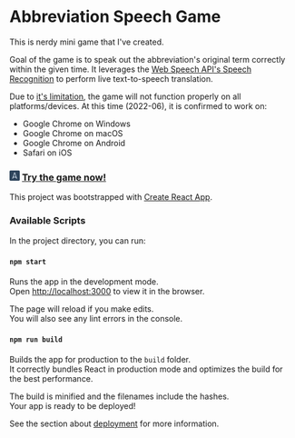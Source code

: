 # Abbreviation Speech Game

This is nerdy mini game that I've created.

Goal of the game is to speak out the abbreviation's original term correctly within the given time.
It leverages the [Web Speech API's Speech Recognition](https://developer.mozilla.org/en-US/docs/Web/API/Web_Speech_API) to perform live text-to-speech translation.

Due to [it's limitation](https://developer.mozilla.org/en-US/docs/Web/API/SpeechRecognition#browser_compatibility), the game will not function properly on all platforms/devices. At this time (2022-06), it is confirmed to work on:

- Google Chrome on Windows
- Google Chrome on macOS
- Google Chrome on Android
- Safari on iOS

### <img src="public/logo192.png" data-canonical-src="public/logo192.png" width="18" height="18" /> [Try the game now!](https://abbreviation-speech-game.vercel.app/)

This project was bootstrapped with [Create React App](https://github.com/facebook/create-react-app).

### Available Scripts

In the project directory, you can run:

#### `npm start`

Runs the app in the development mode.\
Open [http://localhost:3000](http://localhost:3000) to view it in the browser.

The page will reload if you make edits.\
You will also see any lint errors in the console.

#### `npm run build`

Builds the app for production to the `build` folder.\
It correctly bundles React in production mode and optimizes the build for the best performance.

The build is minified and the filenames include the hashes.\
Your app is ready to be deployed!

See the section about [deployment](https://facebook.github.io/create-react-app/docs/deployment) for more information.
